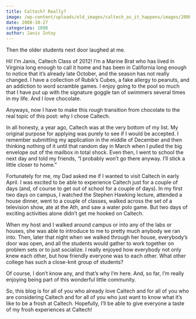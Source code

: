 ```yaml
---
title: Caltech? Really?
image: /wp-content/uploads/old_images/caltech_as_it_happens/images/2008/10/28/transom_2.jpg
date: 2008-10-27
categories: 1098
author: Janis Intoy
---
```


Then the older students next door laughed at me.

Hi! I’m Janis, Caltech Class of 2012! I’m a Marine Brat who has lived in Virginia long enough to call it home and has been in California long enough to notice that it’s already late October, and the season has not really changed. I have a collection of Rubik’s Cubes, a fake allergy to peanuts, and an addiction to word scramble games. I enjoy going to the pool so much that I have put up with the signature goggle tan of swimmers several times in my life. And I love chocolate.

Anyways, now I have to make this rough transition from chocolate to the real topic of this post: why I chose Caltech.

In all honesty, a year ago, Caltech was at the very bottom of my list. My original purpose for applying was purely to see if I would be accepted. I remember submitting my application in the middle of December and then thinking nothing of it until that random day in March when I pulled the big envelope out of the mailbox in total shock. Even then, I went to school the next day and told my friends, “I probably won’t go there anyway. I’ll stick a little closer to home.”

Fortunately for me, my Dad asked me if I wanted to visit Caltech in early April. I was excited to be able to experience Caltech just for a couple of days (and, of course to get out of school for a couple of days). In my first two days on campus, I watched the Stephen Hawking lecture, attended a house dinner, went to a couple of classes, walked across the set of a television show, ate at the Ath, and saw a water polo game. But two days of exciting activities alone didn’t get me hooked on Caltech.

When my host and I walked around campus or into any of the labs or houses, she was able to introduce to me to pretty much anybody we ran into. Then, later that night when we walked through her house, everybody’s door was open, and all the students would gather to work together on problem sets or to just socialize. I really enjoyed how everybody not only knew each other, but how friendly everyone was to each other. What other college has such a close-knit group of students?

Of course, I don’t know any, and that’s why I’m here. And, so far, I’m really enjoying being part of this wonderful little community. 

So, this blog is for all of you who already love Caltech and for all of you who are considering Caltech and for all of you who just want to know what it’s like to be a frosh at Caltech. Hopefully, I’ll be able to give everyone a taste of my frosh experiences at Caltech!

